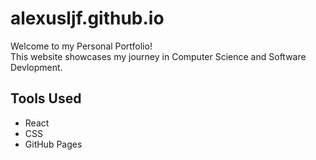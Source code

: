 # alexusljf.github.io

Welcome to my Personal Portfolio! <br>
This website showcases my journey in Computer Science and Software Devlopment.

## Tools Used

* React
* CSS
* GitHub Pages
